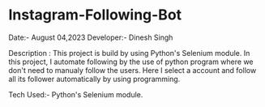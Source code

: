 # Instagram-Following-Bot

Date:- August 04,2023
Developer:- Dinesh Singh

Description : This project is build by using Python's Selenium module. In this project, I automate following by the use of
python program where we don't need to manualy follow the users. Here I select a account and follow all its follower automatically
by using programming.

Tech Used:- Python's Selenium module.
